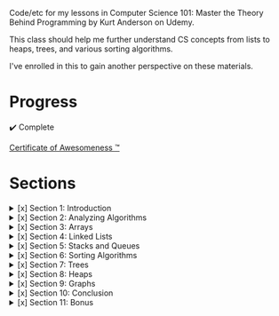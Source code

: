 Code/etc for my lessons in Computer Science 101: Master the Theory Behind Programming by Kurt Anderson on Udemy.

This class should help me further understand CS concepts from lists to heaps, trees, and various sorting algorithms.

I've enrolled in this to gain another perspective on these materials.

# Progress
:heavy_check_mark: Complete

[Certificate of Awesomeness :tm:](certificate.pdf)

# Sections
<details>
<summary>[x] Section 1: Introduction</summary>

- [x] 1. Introduction
- [x] 2. Binary Number Introduction
- [x] 3. Binary Deca Number Conversion
- [x] 4. Binary Number System Notes
</details>

<details>
<summary>[x] Section 2: Analyzing Algorithms</summary>

- [x] 5. All Notes
- [x] 6. Introduction to Time-Complexity
- [x] 7. Math Refresher: Logarithmic Functions
- [x] 8. Math Refresher: Factorial Functions
- [x] 9. Math Refresher: Algebraic Expressions
- [x] 10. Math Refresher Notes
- [x] 11. n-notation Introduction
- [x] 12. n-notation Scaling
- [x] 13. n-notation Example
- [x] 14. Big O Notation
- [x] 15. n-Notation Notes
- [x] Quiz 2: Big O Notation Quiz
- [x] 16. Big O Real-World Example
</details>

<details>
<summary>[x] Section 3: Arrays</summary>

- [x] 17. How is Data Stored?
- [x] 18. Fixed Array Introduction
- [x] 19. Fixed Array Run Times
- [x] 20. Binary Search Algorithm (Fixed Array Sorted Search)
- [x] 21. Fixed Array Notes
- [x] 22. Circular Arrays
- [x] 23. Dynamic Arrays
- [x] 24. O(1) Approximation
- [x] 25. Circular and Dynamic Array Notes
- [x] 26. Array Review
- [x] 27. Array Real World Examples
- [x] Quiz 3: Array Quiz
</details>

<details>
<summary>[x] Section 4: Linked Lists</summary>

- [x] 28. Nodes
- [x] 29. Singly Linked List
- [x] 30. Linked List Run Times
- [x] 31. Singly-Linked List Notes
- [x] 32. Doubly Linked Lists
- [x] 33. Tail Pointers
- [x] 34. Doubly-Linked List and Tail Pointer Notes
- [x] 35. Linked List Real World Examples
- [x] 36. Linked List Review
- [x] Quiz 4: Linked Lists
</details>

<details>
<summary>[x] Section 5: Stacks and Queues</summary>

- [x] 37. Stacks
- [x] 38. Stack Examples
- [x] 39. Stack Notes
- [x] 40. Queues
- [x] 41. Queue Examples
- [x] 42. Queue Notes
- [x] 43. Queue and Stack Run Times
- [x] 44. Stack and Queue Real World Examples
- [x] Quiz 5: Stacks and Queues Quiz
- [x] 45. Stacks and Queues Quiz Explanation
</details>

<details>
<summary>[x] Section 6: Sorting Algorithms</summary>

- [x] 46. Introduction to Sorting Algorithms
- [x] 47. Bubble Sort
- [x] 48. Bubble Sort Notes
- [x] 49. Selection Sort
- [x] 50. Selection Sort Notes
- [x] Quiz 6: Bubble Sort and Selection Sort Quiz
- [x] 51. Insertion Sort
- [x] 52. Insertion Sort Notes
- [x] 53. Quick Sort
- [x] 54. Quick Sort Run Time
- [x] 55. Quick Sort Notes
- [x] Quiz 7: Insertion Sort and Quick Sort Quiz
- [x] 56. Merge Sort
- [x] 57. Merge Sort Run Times
- [x] 58. Merge Sort Notes
- [x] 59. Stable vs NonStable
- [x] 60. Stable Vs NonStable Notes
- [x] Quiz 8: Merge Sort and Stability Quiz
- [x] 61. Sorting Algorithm Real World Examples
</details>

<details>
<summary>[x] Section 7: Trees</summary>

- [x] 62. Trees
- [x] 63. Binary Search Trees
- [x] 64. Binary Search Tree Run Times
- [x] 65. Tree Notes
- [x] Quiz 9: Tree Quiz
- [x] 66. Tree Traversals
- [x] 67. Tree Real World Example
</details>

<details>
<summary>[x] Section 8: Heaps</summary>

- [x] 68. Heaps Introduction
- [x] 69. Heap Analysis
- [x] 70. Heaps Real World Examples
- [x] 71. Heap Notes
</details>

<details>
<summary>[x] Section 9: Graphs</summary>

- [x] 72. Introduction to Graphs
- [x] 73. Basic Types of Graphs
- [x] 74. Graph Terminology
- [x] 75. Graph Terminology Summary
- [x] 76. Depth First Search
- [x] 77. Breadth First Search
- [x] 78. BFS and DFS Run Times
</details>

<details>
<summary>[x] Section 10: Conclusion</summary>

- [x] 79. Thank You!
</details>

<details>
<summary>[x] Section 11: Bonus</summary>

- [x] 80. Binary to Hex and Back
- [x] 81. Decimal to Hex and Back
- [x] 82. Find Max Timing Problem
- [x] 83. Bonus Lecture
</details>
